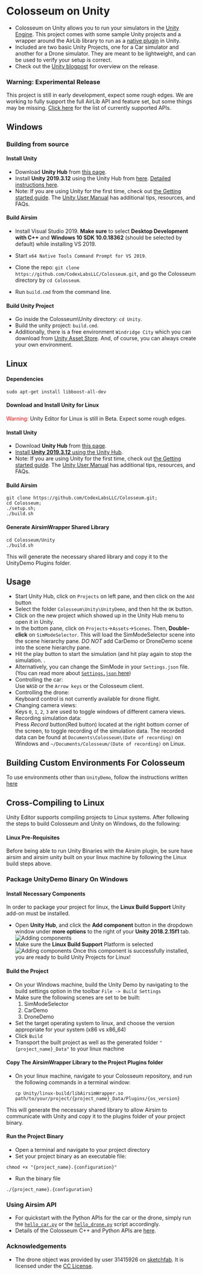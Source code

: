 # Colosseum on Unity

* Colosseum on Unity allows you to run your simulators in the [Unity Engine](https://unity3d.com/). This project comes with some sample Unity projects and a wrapper around the AirLib library to run as a [native plugin](https://docs.unity3d.com/Manual/NativePlugins.html) in Unity. 
* Included are two basic Unity Projects, one for a Car simulator and another for a Drone simulator. They are meant to be lightweight, and can be used to verify your setup is correct. 
* Check out the [Unity blogpost](https://blogs.unity3d.com/2018/11/14/airsim-on-unity-experiment-with-autonomous-vehicle-simulation/) for overview on the release.  

### Warning: Experimental Release
This project is still in early development, expect some rough edges. We are working to fully support the full AirLib API and feature set, but some things may be missing. [Click here](unity_api_support.md) for the list of currently supported APIs.

## Windows
### Building from source
#### Install Unity
* Download **Unity Hub** from [this page](https://unity3d.com/get-unity/download). 
* Install **Unity 2019.3.12** using the Unity Hub from [here](https://unity3d.com/get-unity/update?_ga=2.150316848.720992218.1588269226-65412882.1588269226). [Detailed instructions here](https://docs.unity3d.com/Manual/GettingStartedInstallingHub.html). 
* Note: If you are using Unity for the first time, check out [the Getting started guide](https://docs.unity3d.com/Manual/GettingStarted.html). The [Unity User Manual](https://docs.unity3d.com/Manual/UnityManual.html) has additional tips, resources, and FAQs.

#### Build Airsim
* Install Visual Studio 2019. 
**Make sure** to select **Desktop Development with C++** and **Windows 10 SDK 10.0.18362** (should be selected by default) while installing VS 2019. 

* Start `x64 Native Tools Command Prompt for VS 2019`. 
* Clone the repo: `git clone https://github.com/CodexLabsLLC/Colosseum.git`, and go the Colosseum directory by `cd Colosseum`. 
* Run `build.cmd` from the command line. 

#### Build Unity Project
* Go inside the Colosseum\Unity directory: `cd Unity`. 
* Build the unity project: `build.cmd`. 
* Additionally, there is a free environment `Windridge City` which you can download from [Unity Asset Store](https://assetstore.unity.com/packages/3d/environments/roadways/windridge-city-132222). And, of course, you can always create your own environment.

## Linux
#### Dependencies
```
sudo apt-get install libboost-all-dev
```
#### Download and Install Unity for Linux
<span style="color:red">Warning:</span> Unity Editor for Linux is still in Beta. Expect some rough edges.

#### Install Unity
* Download **Unity Hub** from [this page](https://unity3d.com/get-unity/download). 
* [Install **Unity 2019.3.12** using the Unity Hub](https://docs.unity3d.com/Manual/GettingStartedInstallingHub.html). 
* Note: If you are using Unity for the first time, check out [the Getting started guide](https://docs.unity3d.com/Manual/GettingStarted.html). The [Unity User Manual](https://docs.unity3d.com/Manual/UnityManual.html) has additional tips, resources, and FAQs.

#### Build Airsim
```
git clone https://github.com/CodexLabsLLC/Colosseum.git;
cd Colosseum;
./setup.sh;
./build.sh
```

#### Generate AirsimWrapper Shared Library
```
cd Colosseum/Unity
./build.sh
```

This will generate the necessary shared library and copy it to the UnityDemo Plugins folder.

## Usage 
* Start Unity Hub, click on `Projects` on left pane, and then click on the `Add` button 
* Select the folder `Colosseum\Unity\UnityDemo`, and then hit the `OK` button. 
* Click on the new project which showed up in the Unity Hub menu to open it in Unity. 
* In the bottom pane, click on `Projects`->`Assets`->`Scenes`. Then, **Double-click** on `SimModeSelector`. This will load the SimModeSelector scene into the scene hierarchy pane. *DO NOT* add CarDemo or DroneDemo scene into the scene hierarchy pane.
* Hit the play button to start the simulation (and hit play again to stop the simulation. .  
* Alternatively, you can change the SimMode in your `Settings.json` file. (You can read more about [`Settings.json` here](settings.md))
* Controlling the car:    
Use `WASD` or the `Arrow keys` or the Colosseum client.   
* Controlling the drone:    
Keyboard control is not currently available for drone flight.
* Changing camera views:    
Keys `0`, `1`, `2`, `3` are used to toggle windows of different camera views.
* Recording simulation data:    
Press *Record* button(Red button) located at the right bottom corner of the screen, to toggle recording of the simulation data. The recorded data can be found at `Documents\Colosseum\(Date of recording)` on Windows and `~/Documents/Colosseum/(Date of recording)` on Linux.
## Building Custom Environments For Colosseum
To use environments other than `UnityDemo`, follow the instructions written [here](custom_unity_environments.md)
## Cross-Compiling to Linux
Unity Editor supports compiling projects to Linux systems.
After following the steps to build Colosseum and Unity on Windows, do the following:

#### Linux Pre-Requisites
Before being able to run Unity Binaries with the Airsim plugin, be sure have airsim and airsim unity built on your linux machine by following the Linux build steps above.

### Package UnityDemo Binary On Windows

#### Install Necessary Components
In order to package your project for linux, the **Linux Build Support** Unity add-on must be installed.
* Open **Unity Hub**, and click the **Add component** button in the dropdown window under **more options** to the right of your **Unity 2018.2.15f1** tab.
![Adding components](images/unity_linux_components_1.PNG)
* Make sure the **Linux Build Support** Platform is selected
![Adding components](images/unity_linux_components_2.PNG)
Once this component is successfully installed, you are ready to build Unity Projects for Linux!

#### Build the Project
* On your Windows machine, build the Unity Demo by navigating to the build settings option in the toolbar ```File -> Build Settings```
* Make sure the following scenes are set to be built:
	1. SimModeSelector
	2. CarDemo
	3. DroneDemo
* Set the target operating system to linux, and choose the version appropriate for your system (x86 vs x86_64)
* Click ```Build```
* Transport the built project as well as the generated folder ```"{project_name}_Data"``` to your linux machine

#### Copy The AirsimWrapper Library to the Project Plugins folder
* On your linux machine, navigate to your Colosseum repository, and run the following commands in a terminal window:
	```
	cp Unity/linux-build/libAirsimWrapper.so path/to/your/project/{project_name}_Data/Plugins/{os_version}
	```
This will generate the necessary shared library to allow Airsim to communicate with Unity and copy it to the plugins folder of your project binary.

#### Run the Project Binary
* Open a terminal and navigate to your project directory
* Set your project binary as an executable file:
```
chmod +x "{project_name}.{configuration}"
```
* Run the binary file
```
./{project_name}.{configuration}
```
### Using Airsim API
* For quickstart with the Python APIs for the car or the drone, simply run the [`hello_car.py`](https://github.com/CodexLabsLLC/Colosseum/blob/main/PythonClient/car/hello_car.py) or the [`hello_drone.py`](https://github.com/CodexLabsLLC/Colosseum/blob/main/PythonClient/multirotor/hello_drone.py) script accordingly. 
* Details of the Colosseum C++ and Python APIs are [here](apis.md). 

### Acknowledgements
* The drone object was provided by user 31415926 on [sketchfab](https://sketchfab.com/models/055841df0fb24cd4abde06a91f7d360a). It is licensed under the [CC License](https://creativecommons.org/licenses/by/4.0/).

